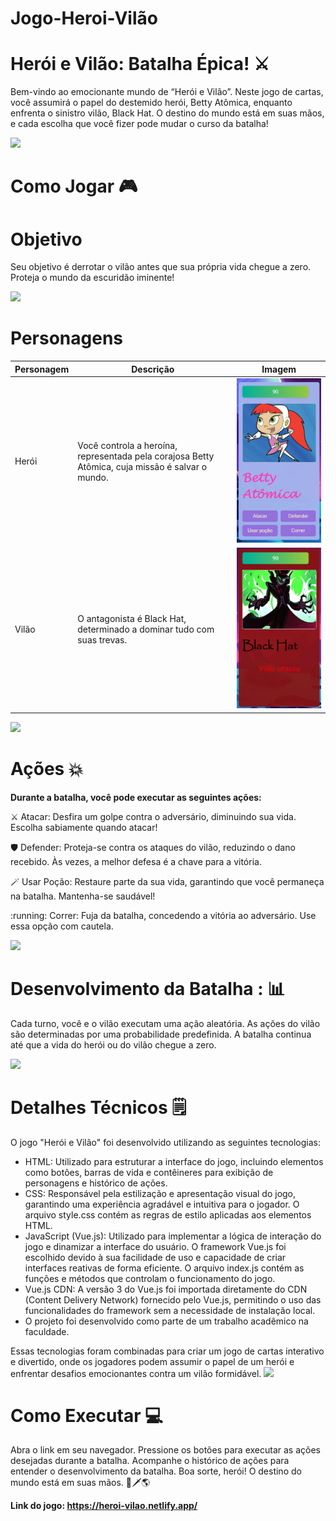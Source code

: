 # Jogo-Heroi-Vilão

# Herói e Vilão: Batalha Épica! ⚔️

Bem-vindo ao emocionante mundo de “Herói e Vilão”. Neste jogo de cartas, você assumirá o papel do destemido herói, Betty Atômica, enquanto enfrenta o sinistro vilão, Black Hat. O destino do mundo está em suas mãos, e cada escolha que você fizer pode mudar o curso da batalha!

<img src="https://user-images.githubusercontent.com/73097560/115834477-dbab4500-a447-11eb-908a-139a6edaec5c.gif">

# Como Jogar 🎮

# Objetivo
Seu objetivo é derrotar o vilão antes que sua própria vida chegue a zero. Proteja o mundo da escuridão iminente!

<img src="https://user-images.githubusercontent.com/73097560/115834477-dbab4500-a447-11eb-908a-139a6edaec5c.gif">

# Personagens

| Personagem | Descrição                                                                                          | Imagem                  |
|------------|---------------------------------------------------------------------------------------------------|-------------------------|
| Herói      | Você controla a heroína, representada pela corajosa Betty Atômica, cuja missão é salvar o mundo. | ![Imagem do Herói](/img/img1.png) |
| Vilão      | O antagonista é Black Hat, determinado a dominar tudo com suas trevas.                            | ![Imagem do Vilão](/img/img2.png) |


<img src="https://user-images.githubusercontent.com/73097560/115834477-dbab4500-a447-11eb-908a-139a6edaec5c.gif">

# Ações :boom: 
**Durante a batalha, você pode executar as seguintes ações:**

⚔️ Atacar:  Desfira um golpe contra o adversário, diminuindo sua vida. Escolha sabiamente quando atacar!
<p></p>
🛡️ Defender: Proteja-se contra os ataques do vilão, reduzindo o dano recebido. Às vezes, a melhor defesa é a chave para a vitória.
<p></p>
🪄 Usar Poção: Restaure parte da sua vida, garantindo que você permaneça na batalha. Mantenha-se saudável!
<p></p>
:running: Correr:  Fuja da batalha, concedendo a vitória ao adversário. Use essa opção com cautela.
<p></p>
<img src="https://user-images.githubusercontent.com/73097560/115834477-dbab4500-a447-11eb-908a-139a6edaec5c.gif">

# Desenvolvimento da Batalha : :bar_chart:
<p></p>

Cada turno, você e o vilão executam uma ação aleatória.
As ações do vilão são determinadas por uma probabilidade predefinida.
A batalha continua até que a vida do herói ou do vilão chegue a zero.

<img src="https://user-images.githubusercontent.com/73097560/115834477-dbab4500-a447-11eb-908a-139a6edaec5c.gif">

# Detalhes Técnicos 🗒️

O jogo "Herói e Vilão" foi desenvolvido utilizando as seguintes tecnologias:

- HTML: Utilizado para estruturar a interface do jogo, incluindo elementos como botões, barras de vida e contêineres para exibição de personagens e histórico de ações.
- CSS: Responsável pela estilização e apresentação visual do jogo, garantindo uma experiência agradável e intuitiva para o jogador. O arquivo style.css contém as regras de estilo aplicadas aos elementos HTML.
- JavaScript (Vue.js): Utilizado para implementar a lógica de interação do jogo e dinamizar a interface do usuário. O framework Vue.js foi escolhido devido à sua facilidade de uso e capacidade de criar interfaces reativas de forma eficiente. O arquivo index.js contém as funções e métodos que controlam o funcionamento do jogo.
- Vue.js CDN: A versão 3 do Vue.js foi importada diretamente do CDN (Content Delivery Network) fornecido pelo Vue.js, permitindo o uso das funcionalidades do framework sem a necessidade de instalação local.
- O projeto foi desenvolvido como parte de um trabalho acadêmico na faculdade.
<p></p>
Essas tecnologias foram combinadas para criar um jogo de cartas interativo e divertido, onde os jogadores podem assumir o papel de um herói e enfrentar desafios emocionantes contra um vilão formidável.

<img src="https://user-images.githubusercontent.com/73097560/115834477-dbab4500-a447-11eb-908a-139a6edaec5c.gif">

# Como Executar 💻
Abra o link em seu navegador.
Pressione os botões para executar as ações desejadas durante a batalha.
Acompanhe o histórico de ações para entender o desenvolvimento da batalha.
Boa sorte, herói! O destino do mundo está em suas mãos. 🌟🗡️🌎

**Link do jogo: https://heroi-vilao.netlify.app/**

